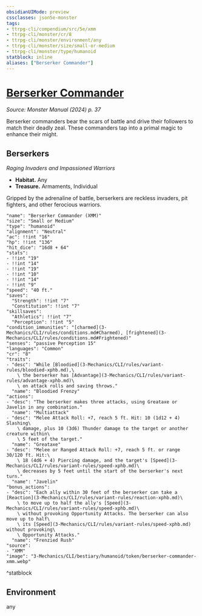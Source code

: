 ```yaml
---
obsidianUIMode: preview
cssclasses: json5e-monster
tags:
- ttrpg-cli/compendium/src/5e/xmm
- ttrpg-cli/monster/cr/8
- ttrpg-cli/monster/environment/any
- ttrpg-cli/monster/size/small-or-medium
- ttrpg-cli/monster/type/humanoid
statblock: inline
aliases: ["Berserker Commander"]
---
```

# [Berserker Commander](3-Mechanics\CLI\bestiary\humanoid/berserker-commander-xmm.md)
*Source: Monster Manual (2024) p. 37*  

Berserker commanders bear the scars of battle and drive their followers to match their deadly zeal. These commanders tap into a primal magic to enhance their might.

## Berserkers

*Raging Invaders and Impassioned Warriors*

- **Habitat.** Any  
- **Treasure.** Armaments, Individual  

Gripped by the adrenaline of battle, berserkers are reckless invaders, pit fighters, and other ferocious warriors.

```statblock
"name": "Berserker Commander (XMM)"
"size": "Small or Medium"
"type": "humanoid"
"alignment": "Neutral"
"ac": !!int "16"
"hp": !!int "136"
"hit_dice": "16d8 + 64"
"stats":
- !!int "19"
- !!int "14"
- !!int "19"
- !!int "10"
- !!int "14"
- !!int "9"
"speed": "40 ft."
"saves":
  "Strength": !!int "7"
  "Constitution": !!int "7"
"skillsaves":
  "Athletics": !!int "7"
  "Perception": !!int "5"
"condition_immunities": "[charmed](3-Mechanics/CLI/rules/conditions.md#Charmed), [frightened](3-Mechanics/CLI/rules/conditions.md#Frightened)"
"senses": "passive Perception 15"
"languages": "Common"
"cr": "8"
"traits":
- "desc": "While [Bloodied](3-Mechanics/CLI/rules/variant-rules/bloodied-xphb.md),\
    \ the berserker has [Advantage](3-Mechanics/CLI/rules/variant-rules/advantage-xphb.md)\
    \ on attack rolls and saving throws."
  "name": "Bloodied Frenzy"
"actions":
- "desc": "The berserker makes three attacks, using Greataxe or Javelin in any combination."
  "name": "Multiattack"
- "desc": "Melee Attack Roll: +7, reach 5 ft. Hit: 10 (1d12 + 4) Slashing\
    \ damage, plus 10 (3d6) Thunder damage to the target or another creature within\
    \ 5 feet of the target."
  "name": "Greataxe"
- "desc": "Melee or Ranged Attack Roll: +7, reach 5 ft. or range 30/120 ft. Hit:\
    \ 18 (4d6 + 4) Piercing damage, and the target's [Speed](3-Mechanics/CLI/rules/variant-rules/speed-xphb.md)\
    \ decreases by 5 feet until the start of the berserker's next turn."
  "name": "Javelin"
"bonus_actions":
- "desc": "Each ally within 30 feet of the berserker can take a [Reaction](3-Mechanics/CLI/rules/variant-rules/reaction-xphb.md)\
    \ to move up to half the ally's [Speed](3-Mechanics/CLI/rules/variant-rules/speed-xphb.md)\
    \ without provoking Opportunity Attacks. The berserker can also move up to half\
    \ its [Speed](3-Mechanics/CLI/rules/variant-rules/speed-xphb.md) without provoking\
    \ Opportunity Attacks."
  "name": "Frenzied Rush"
"source":
- "XMM"
"image": "3-Mechanics/CLI/bestiary/humanoid/token/berserker-commander-xmm.webp"
```
^statblock

## Environment

any